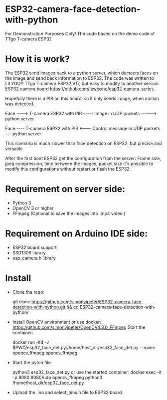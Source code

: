 # ESP32-camera-face-detection-with-python
For Demonstration Purposes Only!
The code based on the demo code of TTgo T-camera ESP32

# How it is work?
The ESP32 send images back to a python server, which dectects faces on the image and send back information to ESP32.
The code was written to LILYGO® TTgo T-camera ESP32 V17, but easy to modify to another version ESP32 camera board
https://github.com/lewisxhe/esp32-camera-series

Hopefully there is a PIR on this board, so it only sends image, when motian was detected.

Face ---> T-camera ESP32 with PIR ----- Image in UDP packets -----> python server

Face ---- T-camera ESP32 with PIR <--- Control message in UDP packets  --- python server

This scenario is much slower than face detection on ESP32, but precise and versatile

After the first boot ESP32 get the configuration from the server:
Frame size, jpeg compression, time between the images, packet size
it's possible to modify this configurations without restart or flash the ESP32.

# Requirement on server side:
- Python 3
- OpenCV 3 or higher
- FFmpeg (Optional to save the images into .mp4 video )

# Requirement on Arduino IDE side:
- ESP32 board support
- SSD1306 library
- esp_camera.h library

# Install
- Clone the repo:
  
  git clone https://github.com/simonyipeter/ESP32-camera-face-detection-with-python.git && cd ESP32-camera-face-detection-with-python/
  
- Install OpenCV environment or use docker:
  https://github.com/simonyipeter/OpenCV4.3.0_FFmpeg
  Start the container:
  
  docker run -itd -v $PWD/esp32_face_det.py:/home/host_dir/esp32_face_det.py --name opencv_ffmpeg opencv_ffmpeg
   
- Start the pyton file:
  
  python3 esp32_face_det.py
  or use the started container:
  docker exec -it -p 8080:8080/udp opencv_ffmpeg python3 /home/host_dir/esp32_face_det.py
  
- Upload the .ino and select_pins.h file to ESP32 board



